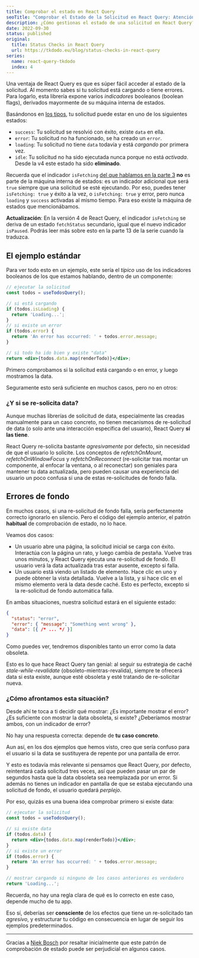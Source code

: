 ```yaml
---
title: Comprobar el estado en React Query
seoTitle: "Comprobar el Estado de la Solicitud en React Query: Atención al Orden"
description: ¿Cómo gestionas el estado de una solicitud en React Query? Según tu patrón de comprobaciones podrías darle un buen susto al usuario
date: 2022-09-30
status: published
original:
  title: Status Checks in React Query
  url: https://tkdodo.eu/blog/status-checks-in-react-query
series:
  name: react-query-tkdodo
  index: 4
---
```


<script>

import Box from '$lib/components/Box.svelte';

</script>

Una ventaja de React Query es que es súper fácil acceder al estado de la solicitud. Al momento sabes si tu solicitud está cargando o tiene errores. Para logarlo, esta librería expone varios *indicadores* booleanos (boolean flags), derivados mayormente de su máquina interna de estados.

Basándonos en [los tipos](https://github.com/TanStack/query/blob/f2137dc4e4553256c4ebc1891b548fe35efe9231/src/core/types.ts#L250), tu solicitud puede estar en uno de los siguientes estados:

- `success`: Tu solicitud se resolvió con éxito, existe `data` en ella.
- `error`: Tu solicitud no ha funcionado, se ha creado un `error`.
- `loading`: Tu solicitud no tiene `data` todavía y está *cargando* por primera vez.
- `idle`: Tu solicitud no ha sido ejecutada nunca porque no está *activada*. Desde la v4 este estado ha sido **eliminado**.

Recuerda que el indicador `isFetching` [del que hablamos en la parte 3](/react-query/optimizacion-renderizado-react-query/) **no** es parte de la máquina interna de estados: es un indicador adicional que será `true` siempre que una solicitud se esté ejecutando. Por eso, puedes tener `isFetching: true` y éxito a la vez, o `isFetching: true` y error, pero nunca `loading` y `success` activadas al mismo tiempo. Para eso existe la máquina de estados que mencionábamos.

<Box type="updated">

**Actualización**: En la versión 4 de React Query, el indicador `isFetching` se deriva de un estado `fetchStatus` secundario, igual que el nuevo indicador `isPaused`. Podrás leer más sobre esto en la parte 13 de la serie cuando la traduzca.

</Box>

## El ejemplo estándar

Para ver todo esto en un ejemplo, este sería el *típico* uso de los indicadores booleanos de los que estamos hablando, dentro de un componente:

```jsx
// ejecutar la solicitud
const todos = useTodosQuery();

// si está cargando
if (todos.isLoading) {
  return 'Loading...';
}
// si existe un error
if (todos.error) {
  return 'An error has occurred: ' + todos.error.message;
}

// si todo ha ido bien y existe "data"
return <div>{todos.data.map(renderTodo)}</div>;
```

Primero comprobamos si la solicitud está cargando o en error, y luego mostramos la data.

Seguramente esto será suficiente en muchos casos, pero no en otros:

### ¿Y si se re-solicita data?

Aunque muchas librerías de solicitud de data, especialmente las creadas manualmente para un caso concreto, no tienen mecanismos de re-solicitud de data (o solo ante una interacción específica del usuario), React Query **sí las tiene**.

React Query re-solicita bastante *agresivamente* por defecto, sin necesidad de que el usuario lo solicite. Los conceptos de *refetchOnMount*, *refetchOnWindowFocus* y *refetchOnReconnect* (re-solicitar tras montar un componente, al enfocar la ventana, o al reconectar) son geniales para mantener tu data actualizada, pero pueden causar una experiencia del usuario un poco confusa si una de estas re-solicitudes de fondo falla.

## Errores de fondo

En muchos casos, si una re-solicitud de fondo falla, sería perfectamente correcto ignorarlo en silencio. Pero el código del ejemplo anterior, el patrón **habitual** de comprobación de estado, no lo hace.

Veamos dos casos:

- Un usuario abre una página, la solicitud inicial se carga con éxito. Interactúa con la página un rato, y luego cambia de pestaña. Vuelve tras unos minutos, y React Query ejecuta una re-solicitud de fondo. El usuario verá la data actualizada tras estar ausente, excepto si falla.
- Un usuario está viendo un listado de elemento. Hace clic en uno y puede obtener la vista detallada. Vuelve a la lista, y si hace clic en el mismo elemento verá la data desde caché. Esto es perfecto, excepto si la re-solicitud de fondo automática falla.

En ambas situaciones, nuestra solicitud estará en el siguiente estado:

```json
{
  "status": "error",
  "error": { "message": "Something went wrong" },
  "data": [{ /* ... */ }]
}
```

Como puedes ver, tendremos disponibles tanto un error como la data obsoleta.

Esto es lo que hace React Query tan genial: al seguir su estrategia de caché *stale-while-revalidate* (obsoleto-mientras-revalida), siempre te ofrecerá data si esta existe, aunque esté obsoleta y esté tratando de re-solicitar nueva.

### ¿Cómo afrontamos esta situación?

Desde ahí te toca a ti decidir qué mostrar: ¿Es importante mostrar el error? ¿Es suficiente con mostrar la data obsoleta, si existe? ¿Deberíamos mostrar ambos, con un indicador de error?

No hay una respuesta correcta: depende de **tu caso concreto**.

Aun así, en los dos ejemplos que hemos visto, creo que sería confuso para el usuario si la data se sustituyera de repente por una pantalla de error.

Y esto es todavía más relevante si pensamos que React Query, por defecto, reintentará cada solicitud tres veces, así que pueden pasar un par de segundos hasta que la data obsoleta sea reemplazada por un error. Si además no tienes un indicador en pantalla de que se estaba ejecutando una solicitud de fondo, el usuario quedará *perplejo*.

Por eso, quizás es una buena idea comprobar primero si existe data:

```jsx
// ejecutar la solicitud
const todos = useTodosQuery();

// si existe data
if (todos.data) {
  return <div>{todos.data.map(renderTodo)}</div>;
}
// si existe un error
if (todos.error) {
  return 'An error has occurred: ' + todos.error.message;
}

// mostrar cargando si ninguno de los casos anteriores es verdadero
return 'Loading...';
```

Recuerda, no hay una regla clara de qué es lo correcto en este caso, depende mucho de tu app.

Eso sí, deberías ser **consciente** de los efectos que tiene un re-solicitado tan *agresivo*, y estructurar tu código en consecuencia en lugar de seguir los ejemplos predeterminados.

---

Gracias a [Niek Bosch](https://github.com/boschni) por resaltar inicialmente que este patrón de comprobación de estado puede ser perjudicial en algunos casos.

